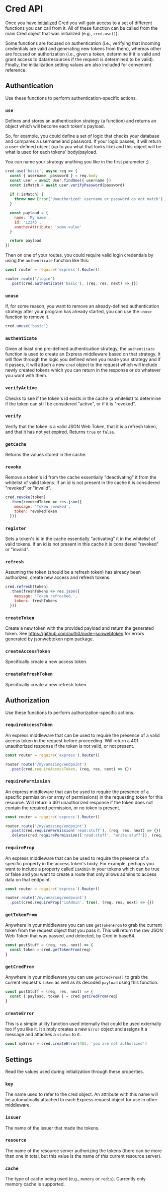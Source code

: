 # Cred API

Once you have [initialized](./initialization.md) Cred you will gain access to
a set of different functions you can call from it. All of these function can be
called from the main Cred object that was initialized (e.g., `cred.use()`).


Some functions
are focused on authentication (i.e., verifying that incoming credentials are
valid and generating new tokens from them), whereas other are focused on
authorization (i.e., given a token, determine if it is valid and grant access to
data/resources if the request is determined to be valid). Finally, the
initialization setting values are also included for convenient reference.

## Authentication

Use these functions to perform authentication-specific actions.

### `use`

Defines and stores an authentication strategy (a function) and returns an object
which will become each token's payload.

So, for example, you could define a set of logic that checks your database and
compares a username and password. If your logic passes, it will return a
user-defined object (up to you what that looks like) and this object will be
what is used for each tokens' body/payload.

You can name your strategy anything you like in the first parameter ;)

```javascript
cred.use('basic', async req => {
  const { username, password } = req.body
  const user = await User.findOne({ username })
  const isMatch = await user.verifyPassword(password)
         
  if (!isMatch) {
    throw new Error('Unauthorized: username or password do not match')
  }

  const payload = {
    name: 'My name',
    id: '12345',
    anotherAttribute: 'some-value'
  }

  return payload
})
```

Then on one of your routes, you could require valid login credentials by using
the `authenticate` function like this:

```javascript
const router = require('express').Router()

router.route('/login')
  .post(cred.authenticate('basic'), (req, res, next) => {})
```

### `unuse`

If, for some reason, you want to remove an already-defined authentication
strategy after your program has already started, you can use the `unuse`
function to remove it.

```javascript
cred.unuse('basic')
```

### `authenticate`

Given at least one pre-defined authentication strategy, the `authenticate`
function is used to create an Express middleware based on that strategy. It
will flow through the logic you defined when you made your strategy and if it
passes, it will attach a new `cred` object to the request which will include
newly created tokens which you can return in the response or do whatever you
want with them.

### `verifyActive`

Checks to see if the token's id exists in the cache (a whitelist) to determine
if the token can still be considered "active", or if it is "revoked".

### `verify`

Verify that the token is a valid JSON Web Token, that it is a refresh token, and
that it has not yet expired. Returns `true` or `false`.

### `getCache`

Returns the values stored in the cache.

### `revoke`

Remove a token's id from the cache essentially "deactivating" it from the
whitelist of valid tokens. If an id is not present in the cache it is considered
"revoked" or "invalid".

```javascript
cred.revoke(token)
  .then(revokedToken => res.json({
    message: 'Token revoked',
    token: revokedToken
  }))
```

### `register`

Sets a token's id in the cache essentially "activating" it in the whitelist of
valid tokens. If an id is not present in this cache it is considered "revoked"
or "invalid".

### `refresh`

Assuming the token (should be a refresh token) has already been authorized,
create new access and refresh tokens.

```javascript
cred.refresh(token)
  .then(freshTokens => res.json({
    message: 'Token refreshed.',
    tokens: freshTokens
  }))
```

### `createToken`

Create a new token with the provided payload and return the generated token.
See https://github.com/auth0/node-jsonwebtoken for errors generated
by jsonwebtoken npm package.

### `createAccessToken`

Specifically create a new access token.

### `createRefreshToken`

Specifically create a new refresh token.

## Authorization

Use these functions to perform authorization-specific actions.

### `requireAccessToken`

An express middleware that can be used to require the presence of a valid
access token in the request before proceeding. Will return a 401 unauthorized
response if the token is not valid, or not present.

```javascript
const router = require('express').Router()

router.route('/my/amazing/endpoint')
  .post(cred.requireAccessToken, (req, res, next) => {})
```

### `requirePermission`

An express middleware that can be used to require the presence of a specific
permission (or array of permissions) in the requesting token for this resource.
Will return a 401 unauthorized response if the token does not contain the
required permission, or no token is present.

```javascript
const router = require('express').Router()

router.route('/my/amazing/endpoint')
  .post(cred.requirePermission('read:stuff'), (req, res, next) => {})
  .delete(cred.requirePermission(['read:stuff', 'write:stuff']), (req, res, next) => {})
```

### `requireProp`

An express middleware that can be used to require the presence of a specific
property in the access token's body. For example, perhaps you want to include
a property called `isAdmin` in your tokens which can be true or false and you
want to create a route that only allows admins to access data on that endpoint.

```javascript
const router = require('express').Router()

router.route('/my/amazing/endpoint')
  .post(cred.requireProp('isAdmin', true), (req, res, next) => {})
```

### `getTokenFrom`

Anywhere in your middleware you can use `getTokenFrom` to grab the current token
from the request object that you pass it. This will return the raw JSON Web
Token  that was passed, and detected, by Cred in base64.

```javascript
const postStuff = (req, res, next) => {
  const token = cred.getTokenFrom(req)
}
```

### `getCredFrom`

Anywhere in your middleware you can use `getCredFrom()` to grab the current request's `token` as well as its decoded `payload` using this function.

```javascript
const postStuff = (req, res, next) => {
  const { payload, token } = cred.getCredFrom(req)
}
```

### `createError`

This is a simple utility function used internally that could be used externally
too if you like it. It simply creates a new `Error` object and assigns it a
message and attaches a `status` to it.

```javascript
const myError = cred.createError(401, 'you are not authorized')
```

## Settings

Read the values used during initialization through these properties.

### `key`

The name used to refer to the cred object. An attribute with this name will be
automatically attached to each Express request object for use in other
middleware.

### `issuer`

The name of the issuer that made the tokens.

### `resource`

The name of the resource server authorizing the tokens (there can be more than
one in total, but this value is the name of *this* current resource server).

### `cache`

The type of cache being used (e.g., `memory` or `redis`). Currently only memory
cache is supported.


